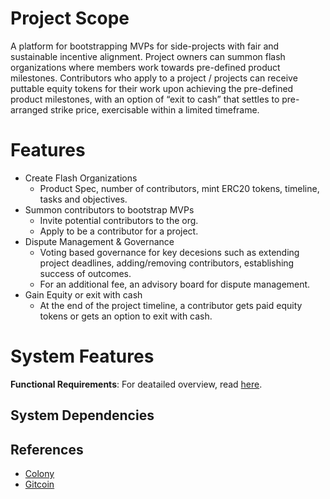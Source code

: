 # Project Scope

A platform for bootstrapping MVPs for side-projects with fair and sustainable incentive alignment. Project owners can summon flash organizations where members work towards pre-defined product milestones. Contributors who apply to a project / projects can receive puttable equity tokens for their work upon achieving the pre-defined product milestones, with an option of “exit to cash” that settles to pre-arranged strike price, exercisable within a limited timeframe.

# Features
- Create Flash Organizations
    - Product Spec, number of contributors, mint ERC20 tokens, timeline, tasks and objectives.
- Summon contributors to bootstrap MVPs
    - Invite potential contributors to the org.
    - Apply to be a contributor for a project.
- Dispute Management & Governance
    - Voting based governance for key decesions such as extending project deadlines, adding/removing contributors, establishing success of outcomes. 
    - For an additional fee, an advisory board for dispute management.
- Gain Equity or exit with cash
    - At the end of the project timeline, a contributor gets paid equity tokens or gets an option to exit with cash.

# System Features

**Functional Requirements**: For deatailed overview, read [here](https://github.com/carboclan/hip/blob/master/docs/workflow.md).

## System Dependencies

## References
- [Colony](https://colony.io/)
- [Gitcoin](http://gitcoin.co/)